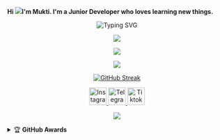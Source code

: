 <strong>Hi ![](https://user-images.githubusercontent.com/18350557/176309783-0785949b-9127-417c-8b55-ab5a4333674e.gif)I'm Mukti. I'm a Junior Developer who loves learning new things.</strong>
<div align="center">
<img src="https://readme-typing-svg.herokuapp.com?font=ShadowsIntoLightsize=50&duration=5500&color=f70787&background=FF673200&center=true&vCenter=true&lines=Hello,+I+am+Mukti;Welcome+to+my+GitHub" alt="Typing SVG"/>
</div>
<p align="center"><img src="https://count.getloli.com/get/@muktiaji13-github-readme?theme=rule34" /></p></div>
<div>
  <p align="center"><a href="https://github.com/muktiaji13"><img src="https://github-readme-stats.vercel.app/api?username=muktiaji13&show_icons=true&theme=codeSTACKr&border_color=ffffff"></a></p>
  <p align="center">
    <img src="https://github-readme-stats.vercel.app/api/top-langs?username=muktiaji13&layout=compact&langs_count=10&theme=codeSTACKr&border_color=ffffff&hide_progress=false"/>
  </p>
  <p align="center">
   <a href="https://git.io/streak-stats">
     <img src="https://github-readme-streak-stat-topaz.vercel.app?user=muktiaji13&theme=dark&border_radius=4&locale=id" alt="GitHub Streak" />
   </a>
  </p>
 <p align="center">
  <a href="https://instagram.com/mukticuy1" target="_blank">
    <img src="https://upload.wikimedia.org/wikipedia/commons/a/a5/Instagram_icon.png" alt="Instagram" width="40" height="40">
  </a>
  <a href="https://t.me/mukticuy1" target="_blank">
    <img src="https://upload.wikimedia.org/wikipedia/commons/8/82/Telegram_logo.svg" alt="Telegram" width="40" height="40">
  </a>
  <a href="https://tiktok.com/@mukticuy1" target="_blank">
    <img src="https://static.wikia.nocookie.net/tiktok/images/e/eb/TikTok_Logo.png/revision/latest?cb=20210816124125" alt="Tiktok" width="40" height="40">
  </a>
</p>
<p align="center">
  <img src="https://img.shields.io/badge/-Laravel-red?style=for-the-badge&logo=laravel&logoColor=white"/>
</p>
</div>
<details>
    <summary>&#127942 <b>GitHub Awards</b></summary><br/>
<p align="center"><a href="https://github.com/muktiaji13"><img src="https://github-profile-trophy.vercel.app/?username=muktiaji13"></a></p>
</details>
<!--
**muktiaji13/muktiaji13** is a ✨ _special_ ✨ repository because its `README.md` (this file) appears on your GitHub profile.

Here are some ideas to get you started:

- 🔭 I’m currently working on ...
- 🌱 I’m currently learning ...
- 👯 I’m looking to collaborate on ...
- 🤔 I’m looking for help with ...
- 💬 Ask me about ...
- 📫 How to reach me: ...
- 😄 Pronouns: ...
- ⚡ Fun fact: ...
-->
